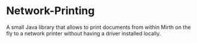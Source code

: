 # Network-Printing
A small Java library that allows to print documents from within Mirth on the fly to a network printer without having a driver installed locally.
